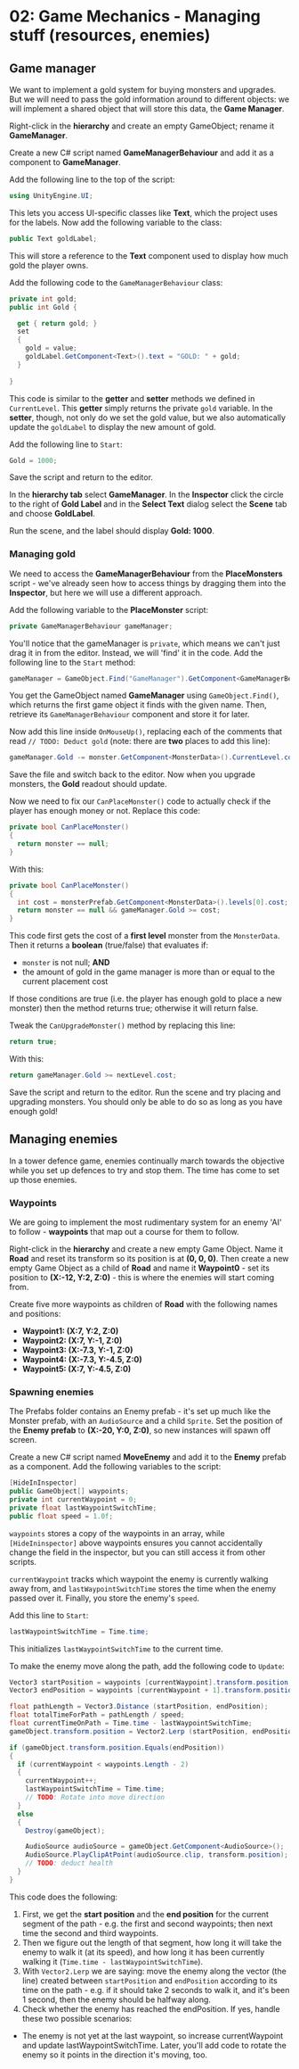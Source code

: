 # 02: Game Mechanics - Managing stuff (resources, enemies)

## Game manager

We want to implement a gold system for buying monsters and upgrades. But we will need to pass the gold information around to different objects: we will implement a shared object that will store this data, the **Game Manager**.

Right-click in the **hierarchy** and create an empty GameObject; rename it **GameManager**.

Create a new C# script named **GameManagerBehaviour** and add it as a component to **GameManager**.

Add the following line to the top of the script:

```csharp
using UnityEngine.UI;
```

This lets you access UI-specific classes like **Text**, which the project uses for the labels. Now add the following variable to the class:

```csharp
public Text goldLabel;
```

This will store a reference to the **Text** component used to display how much gold the player owns.

Add the following code to the `GameManagerBehaviour` class:

```csharp
private int gold;
public int Gold {

  get { return gold; }
  set
  {
    gold = value;
    goldLabel.GetComponent<Text>().text = "GOLD: " + gold;
  }
  
}
```

This code is similar to the **getter** and **setter** methods we defined in `CurrentLevel`. This **getter** simply returns the private `gold` variable. In the **setter**, though, not only do we set the gold value, but we also automatically update the `goldLabel` to display the new amount of gold.

Add the following line to `Start`:

```csharp
Gold = 1000;
```

Save the script and return to the editor.

In the **hierarchy tab** select **GameManager**. In the **Inspector** click the circle to the right of **Gold Label** and in the **Select Text** dialog select the **Scene** tab and choose **GoldLabel**.

Run the scene, and the label should display **Gold: 1000**.

### Managing gold

We need to access the **GameManagerBehaviour** from the **PlaceMonsters** script - we've already seen how to access things by dragging them into the **Inspector**, but here we will use a different approach.

Add the following variable to the **PlaceMonster** script:

```csharp
private GameManagerBehaviour gameManager;
```

You'll notice that the gameManager is `private`, which means we can't just drag it in from the editor. Instead, we will 'find' it in the code. Add the following line to the `Start` method:

```csharp
gameManager = GameObject.Find("GameManager").GetComponent<GameManagerBehaviour>();
```

You get the GameObject named **GameManager** using `GameObject.Find()`, which returns the first game object it finds with the given name. Then, retrieve its `GameManagerBehaviour` component and store it for later. 

Now add this line inside `OnMouseUp()`, replacing each of the comments that read `// TODO: Deduct gold` (note: there are **two** places to add this line):

```csharp
gameManager.Gold -= monster.GetComponent<MonsterData>().CurrentLevel.cost;
```

Save the file and switch back to the editor. Now when you upgrade monsters, the **Gold** readout should update.

Now we need to fix our `CanPlaceMonster()` code to actually check if the player has enough money or not. Replace this code:

```csharp
private bool CanPlaceMonster()
{
  return monster == null;
}
```

With this:

```csharp
private bool CanPlaceMonster()
{
  int cost = monsterPrefab.GetComponent<MonsterData>().levels[0].cost;
  return monster == null && gameManager.Gold >= cost;
}
```

This code first gets the cost of a **first level** monster from the `MonsterData`. Then it returns a **boolean** (true/false) that evaluates if:

- `monster` is not null; **AND**
- the amount of gold in the game manager is more than or equal to the current placement cost

If those conditions are true (i.e. the player has enough gold to place a new monster) then the method returns true; otherwise it will return false.

Tweak the `CanUpgradeMonster()` method by replacing this line:

```csharp
return true; 
```

With this:

```csharp
return gameManager.Gold >= nextLevel.cost;
```

Save the script and return to the editor. Run the scene and try placing and upgrading monsters. You should only be able to do so as long as you have enough gold!

## Managing enemies

In a tower defence game, enemies continually march towards the objective while you set up defences to try and stop them. The time has come to set up those enemies.

### Waypoints

We are going to implement the most rudimentary system for an enemy 'AI' to follow - **waypoints** that map out a course for them to follow.

Right-click in the **hierarchy** and create a new empty Game Object. Name it **Road** and reset its transform so its position is at **(0, 0, 0)**. Then create a new empty Game Object as a child of **Road** and name it **Waypoint0** - set its position to **(X:-12, Y:2, Z:0)** - this is where the enemies will start coming from.

Create five more waypoints as children of **Road** with the following names and positions:

- **Waypoint1: (X:7, Y:2, Z:0)**
- **Waypoint2: (X:7, Y:-1, Z:0)**
- **Waypoint3: (X:-7.3, Y:-1, Z:0)**
- **Waypoint4: (X:-7.3, Y:-4.5, Z:0)**
- **Waypoint5: (X:7, Y:-4.5, Z:0)**

### Spawning enemies

The Prefabs folder contains an Enemy prefab - it's set up much like the Monster prefab, with an `AudioSource` and a child `Sprite`. Set the position of the **Enemy prefab** to **(X:-20, Y:0, Z:0)**, so new instances will spawn off screen.

Create a new C# script named **MoveEnemy** and add it to the **Enemy** prefab as a component. Add the following variables to the script:

```csharp
[HideInInspector]
public GameObject[] waypoints;
private int currentWaypoint = 0;
private float lastWaypointSwitchTime;
public float speed = 1.0f;
```

`waypoints` stores a copy of the waypoints in an array, while `[HideIninspector]` above waypoints ensures you cannot accidentally change the field in the inspector, but you can still access it from other scripts.

`currentWaypoint` tracks which waypoint the enemy is currently walking away from, and `lastWaypointSwitchTime` stores the time when the enemy passed over it. Finally, you store the enemy's `speed`.

Add this line to `Start`:

```csharp
lastWaypointSwitchTime = Time.time;
```

This initializes `lastWaypointSwitchTime` to the current time.

To make the enemy move along the path, add the following code to `Update`:

```csharp
Vector3 startPosition = waypoints [currentWaypoint].transform.position;
Vector3 endPosition = waypoints [currentWaypoint + 1].transform.position;

float pathLength = Vector3.Distance (startPosition, endPosition);
float totalTimeForPath = pathLength / speed;
float currentTimeOnPath = Time.time - lastWaypointSwitchTime;
gameObject.transform.position = Vector2.Lerp (startPosition, endPosition, currentTimeOnPath / totalTimeForPath);

if (gameObject.transform.position.Equals(endPosition)) 
{
  if (currentWaypoint < waypoints.Length - 2)
  {
    currentWaypoint++;
    lastWaypointSwitchTime = Time.time;
    // TODO: Rotate into move direction
  }
  else
  {
    Destroy(gameObject);

    AudioSource audioSource = gameObject.GetComponent<AudioSource>();
    AudioSource.PlayClipAtPoint(audioSource.clip, transform.position);
    // TODO: deduct health
  }
}
```

This code does the following:

1. First, we get the **start position** and the **end position** for the current segment of the path - e.g. the first and second waypoints; then next time the second and third waypoints.
2. Then we figure out the length of that segment, how long it will take the enemy to walk it (at its speed), and how long it has been currently walking it (`Time.time - lastWaypointSwitchTime`).
3. With `Vector2.Lerp` we are saying: move the enemy along the vector (the line) created between `startPosition` and `endPosition` according to its time on the path - e.g. if it should take 2 seconds to walk it, and it's been 1 second, then the enemy should be halfway along.
4. Check whether the enemy has reached the endPosition. If yes, handle these two possible scenarios:
 - The enemy is not yet at the last waypoint, so increase currentWaypoint and update lastWaypointSwitchTime. Later, you'll add code to rotate the enemy so it points in the direction it's moving, too.
